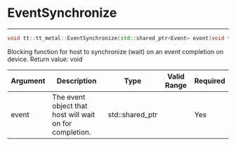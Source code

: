 # EventSynchronize

---
```cpp
void tt::tt_metal::EventSynchronize(std::shared_ptr<Event> event)void tt::tt_metal::EventSynchronize(std::shared_ptr<Event> event)
```

Blocking function for host to synchronize (wait) on an event completion on device. Return value: void 

| Argument      | Description                                             | Type                   | Valid Range      | Required       |
|---------------|---------------------------------------------------------|------------------------|------------------|----------------|
| event         | The event object that host will wait on for completion. | std::shared_ptr<Event> |                  | Yes            |
